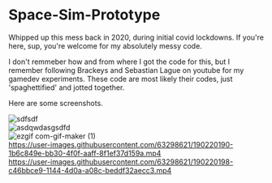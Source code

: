 # Space-Sim-Prototype

Whipped up this mess back in 2020, during initial covid lockdowns.
If you're here, sup, you're welcome for my absolutely messy code.

I don't remmeber how and from where I got the code for this, but I remember following Brackeys and Sebastian Lague on youtube for my gamedev experiments. These code are most likely their codes, just 'spaghettified' and jotted together. 

Here are some screenshots.

![sdfsdf](https://user-images.githubusercontent.com/63298621/190220181-6757ce4b-19af-4550-b4a4-e70c10384250.JPG)<br>
![asdqwdasgsdfd](https://user-images.githubusercontent.com/63298621/190221143-23434d29-f3c5-4784-85d1-f2f63048383d.JPG)<br>
![ezgif com-gif-maker (1)](https://user-images.githubusercontent.com/63298621/190221154-4138cb2f-ba41-440c-8414-8e22fd2d613e.gif)<br>
https://user-images.githubusercontent.com/63298621/190220190-1b6c849e-bb30-4f0f-aaff-8f1ef37d159a.mp4<br>
https://user-images.githubusercontent.com/63298621/190220198-c46bbce9-1144-4d0a-a08c-beddf32aecc3.mp4<br>
